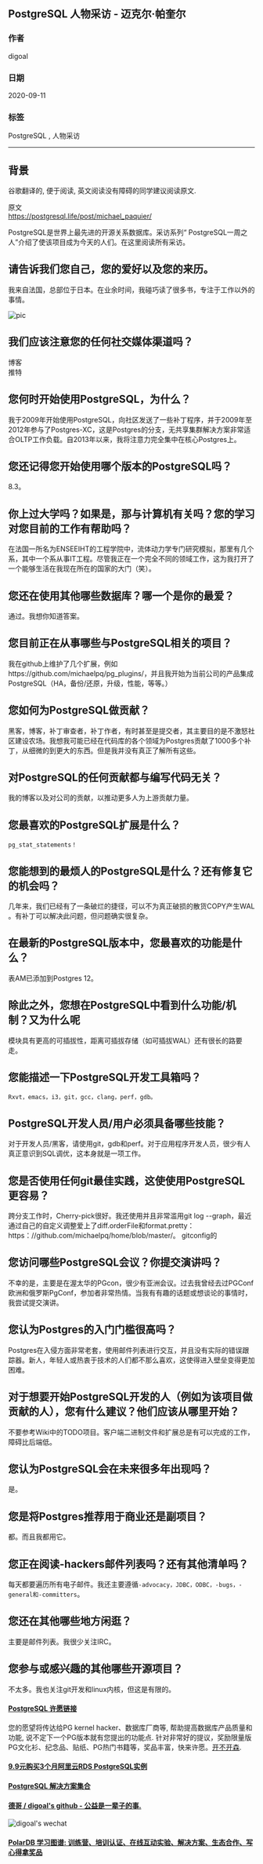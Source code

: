 ## PostgreSQL 人物采访 - 迈克尔·帕奎尔                                              
                                                                                                            
### 作者                                                                                                            
digoal                                                                                                            
                                                                                                            
### 日期                                                                                                            
2020-09-11                                                                                                            
                                                                                                            
### 标签                                                                                                            
PostgreSQL , 人物采访                                                                                                  
                                                                                                            
----                                                                                                            
                                                                                                            
## 背景                                                              
谷歌翻译的, 便于阅读, 英文阅读没有障碍的同学建议阅读原文.                                                                
                                                             
原文                                                                                                         
https://postgresql.life/post/michael_paquier/                              
                                                                                                
PostgreSQL是世界上最先进的开源关系数据库。采访系列“ PostgreSQL一周之人”介绍了使该项目成为今天的人们。在这里阅读所有采访。                                                                                                
                                                                                    
## 请告诉我们您自己，您的爱好以及您的来历。        
我来自法国，总部位于日本。在业余时间，我碰巧读了很多书，专注于工作以外的事情。        
                                                                            
![pic](https://postgresql.life/images/posts/michael_paquier_600.jpg)                                                                                    
                                                                      
## 我们应该注意您的任何社交媒体渠道吗？        
博客        
推特        
## 您何时开始使用PostgreSQL，为什么？        
我于2009年开始使用PostgreSQL，向社区发送了一些补丁程序，并于2009年至2012年参与了Postgres-XC，这是Postgres的分支，无共享集群解决方案非常适合OLTP工作负载。自2013年以来，我将注意力完全集中在核心Postgres上。        
        
## 您还记得您开始使用哪个版本的PostgreSQL吗？        
8.3。        
        
## 你上过大学吗？如果是，那与计算机有关吗？您的学习对您目前的工作有帮助吗？        
在法国一所名为ENSEEIHT的工程学院中，流体动力学专门研究模拟，那里有几个系，其中一个系从事IT工程。尽管我正在一个完全不同的领域工作，这为我打开了一个能够生活在我现在所在的国家的大门（笑）。        
        
## 您还在使用其他哪些数据库？哪一个是你的最爱？        
通过。我想你知道答案。        
        
## 您目前正在从事哪些与PostgreSQL相关的项目？        
我在github上维护了几个扩展，例如https://github.com/michaelpq/pg_plugins/，并且我开始为当前公司的产品集成PostgreSQL（HA，备份/还原，升级，性能，等等。）        
        
## 您如何为PostgreSQL做贡献？        
黑客，博客，补丁审查者，补丁作者，有时甚至是提交者，其主要目的是不激怒社区建设农场。我想我可能已经在代码库的各个领域为Postgres贡献了1000多个补丁，从细微的到更大的东西。但是我并没有真正了解所有这些。        
        
## 对PostgreSQL的任何贡献都与编写代码无关？        
我的博客以及对公司的贡献，以推动更多人为上游贡献力量。        
        
## 您最喜欢的PostgreSQL扩展是什么？        
```pg_stat_statements！```        
        
## 您能想到的最烦人的PostgreSQL是什么？还有修复它的机会吗？        
几年来，我们已经有了一条破烂的捷径，可以不为真正破损的散货COPY产生WAL 。有补丁可以解决此问题，但问题确实很复杂。        
        
## 在最新的PostgreSQL版本中，您最喜欢的功能是什么？        
表AM已添加到Postgres 12。        
        
## 除此之外，您想在PostgreSQL中看到什么功能/机制？又为什么呢        
模块具有更高的可插拔性，距离可插拔存储（如可插拔WAL）还有很长的路要走。        
        
## 您能描述一下PostgreSQL开发工具箱吗？        
```Rxvt，emacs，i3，git，gcc，clang，perf，gdb。```        
        
## PostgreSQL开发人员/用户必须具备哪些技能？        
对于开发人员/黑客，请使用git，gdb和perf。对于应用程序开发人员，很少有人真正意识到SQL调优，这本身就是一项工作。        
        
## 您是否使用任何git最佳实践，这使使用PostgreSQL更容易？        
跨分支工作时，Cherry-pick很好。我还使用并且非常滥用git log --graph，最近通过自己的自定义调整爱上了diff.orderFile和format.pretty：https：//github.com/michaelpq/home/blob/master/。 gitconfig的        
        
## 您访问哪些PostgreSQL会议？你提交演讲吗？        
不幸的是，主要是在渥太华的PGcon，很少有亚洲会议。过去我曾经去过PGConf欧洲和俄罗斯PgConf，参加者非常热情。当我有有趣的话题或想谈论的事情时，我尝试提交演讲。        
        
## 您认为Postgres的入门门槛很高吗？        
Postgres在入侵方面非常老套，使用邮件列表进行交互，并且没有实际的错误跟踪器。新人，年轻人或热衷于技术的人们都不那么喜欢，这使得进入壁垒变得更加困难。        
        
## 对于想要开始PostgreSQL开发的人（例如为该项目做贡献的人），您有什么建议？他们应该从哪里开始？        
不要参考Wiki中的TODO项目。客户端二进制文件和扩展总是有可以完成的工作，障碍比后端低。        
        
## 您认为PostgreSQL会在未来很多年出现吗？        
是。        
        
## 您是将Postgres推荐用于商业还是副项目？        
都。而且我都用它。        
        
## 您正在阅读-hackers邮件列表吗？还有其他清单吗？        
每天都要遍历所有电子邮件。我还主要遵循```-advocacy，JDBC，ODBC，-bugs，-general和-committers```。        
        
## 您还在其他哪些地方闲逛？        
主要是邮件列表。我很少关注IRC。        
        
## 您参与或感兴趣的其他哪些开源项目？        
不太多。我也关注git开发和linux内核，但这是有限的。        
  
#### [PostgreSQL 许愿链接](https://github.com/digoal/blog/issues/76 "269ac3d1c492e938c0191101c7238216")
您的愿望将传达给PG kernel hacker、数据库厂商等, 帮助提高数据库产品质量和功能, 说不定下一个PG版本就有您提出的功能点. 针对非常好的提议，奖励限量版PG文化衫、纪念品、贴纸、PG热门书籍等，奖品丰富，快来许愿。[开不开森](https://github.com/digoal/blog/issues/76 "269ac3d1c492e938c0191101c7238216").  
  
  
#### [9.9元购买3个月阿里云RDS PostgreSQL实例](https://www.aliyun.com/database/postgresqlactivity "57258f76c37864c6e6d23383d05714ea")
  
  
#### [PostgreSQL 解决方案集合](https://yq.aliyun.com/topic/118 "40cff096e9ed7122c512b35d8561d9c8")
  
  
#### [德哥 / digoal's github - 公益是一辈子的事.](https://github.com/digoal/blog/blob/master/README.md "22709685feb7cab07d30f30387f0a9ae")
  
  
![digoal's wechat](../pic/digoal_weixin.jpg "f7ad92eeba24523fd47a6e1a0e691b59")
  
  
#### [PolarDB 学习图谱: 训练营、培训认证、在线互动实验、解决方案、生态合作、写心得拿奖品](https://www.aliyun.com/database/openpolardb/activity "8642f60e04ed0c814bf9cb9677976bd4")
  

